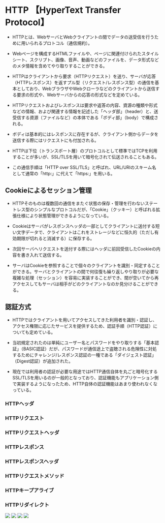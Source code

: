 # HTTP 【HyperText Transfer Protocol】

- HTTPとは、WebサーバとWebクライアントの間でデータの送受信を行うために用いられるプロトコル（通信規約）。
- Webページを構成するHTMLファイルや、ページに関連付けられたスタイルシート、スクリプト、画像、音声、動画などのファイルを、データ形式などのメタ情報を含めてやり取りすることができる。


- HTTPはクライアントから要求（HTTPリクエスト）を送り、サーバが応答（HTTPレスポンス）を返すプル型（リクエスト/レスポンス型）の通信を基本としており、WebブラウザやWebクローラなどのクライアントから送信する要求の形式や、Webサーバからの応答の形式などを定めている。

- HTTPリクエストおよびレスポンスは要求や返答の内容、資源の種類や形式などの情報、および関連する情報を記述した「ヘッダ部」（header）と、送受信する資源（ファイルなど）の本体である「ボディ部」（body）で構成される。
- ボディは基本的にはレスポンスに存在するが、クライアント側からデータを送信する際にはリクエストにも付加される。


- HTTPは下位（トランスポート層）のプロトコルとして標準ではTCPを利用することが多いが、SSL/TLSを用いて暗号化されて伝送されることもある。
- この通信手順は「HTTP over SSL/TLS」と呼ばれ、URL/URIのスキーム名として通常の「http:」に代えて「https:」を用いる。



## Cookieによるセッション管理
- HTTPそのものは複数回の通信をまたぐ状態の保存・管理を行わないステートレス型のシンプルなプロトコルだが、「Cookie」（クッキー）と呼ばれる拡張仕様により状態管理ができるようになっている。

- Cookieはサーバがレスポンスヘッダの一部としてクライアントに送付する短い文字データで、クライアントはこれをストレージなどに恒久的（ただし有効期限が切れると消滅する）に保存する。
- 次回サーバへリクエストを送付する際にはヘッダに前回受信したCookieの内容を書き入れて送信する。

- サーバはCookieを参照することで個々のクライアントを識別・同定することができる。サーバとクライアントの間で何往復も繰り返しやり取りが必要な複雑な処理（セッション）を容易に実装することができ、間が空いてから再アクセスしてもサーバは相手がどのクライアントなのか見分けることができる。


## 認証方式
- HTTPではクライアントを用いてアクセスしてきた利用者を識別・認証し、アクセス権限に応じたサービスを提供するため、認証手順（HTTP認証）についても定めている。
- 当初規定されたのは単純にユーザー名とパスワードをやり取りする「基本認証」（BASIC認証）だが、パスワードが通信途上で盗聴される危険性に対処するためにチャレンジ/レスポンス認証の一種である「ダイジェスト認証」（Digest認証）が追加された。

- 現在では利用者の認証が必要な用途ではHTTP通信自体を丸ごと暗号化するSSL/TLSを用いるのが一般的となっており、認証機能もアプリケーション側で実装するようになったため、HTTP自体の認証機能はあまり使われなくなっている。



### HTTPヘッダ
### HTTPリクエスト
### HTTPリクエストヘッダ
### HTTPレスポンス
### HTTPレスポンスヘッダ

### HTTPリクエストメソッド


### HTTPキープアライブ
### HTTPリダイレクト

![](../PICTURE/HTTP/HTTP_Massage_01.png)
![](../PICTURE/HTTP/HTTP_Massage_02.png)
![](../PICTURE/HTTP/HTTP_request_01.png)
![](../PICTURE/HTTP/HTTP_request_02.png)
